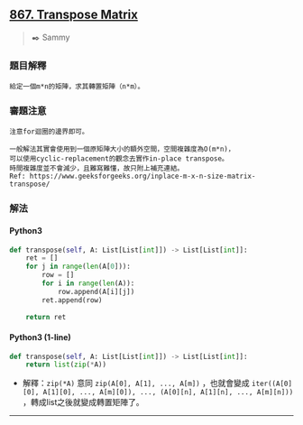 ## [867. Transpose Matrix](https://leetcode.com/problems/transpose-matrix/)
> :black_nib: Sammy
### 題目解釋
    給定一個m*n的矩陣，求其轉置矩陣（n*m）。
### 審題注意
    注意for迴圈的邊界即可。

    一般解法其實會使用到一個原矩陣大小的額外空間，空間複雜度為O(m*n)，
    可以使用cyclic-replacement的觀念去實作in-place transpose。
    時間複雜度並不會減少，且難寫難懂，故只附上補充連結。
    Ref: https://www.geeksforgeeks.org/inplace-m-x-n-size-matrix-transpose/
### 解法
#### Python3
```python
def transpose(self, A: List[List[int]]) -> List[List[int]]:
    ret = []
    for j in range(len(A[0])):
        row = []
        for i in range(len(A)):
            row.append(A[i][j])
        ret.append(row)
    
    return ret
```
#### Python3 (1-line)
```python
def transpose(self, A: List[List[int]]) -> List[List[int]]:
    return list(zip(*A))
```
- 解釋：`zip(*A)` 意同 `zip(A[0], A[1], ..., A[m])` ，也就會變成 `iter((A[0][0], A[1][0], ..., A[m][0]), ..., (A[0][n], A[1][n], ..., A[m][n]))` ，轉成list之後就變成轉置矩陣了。

---
